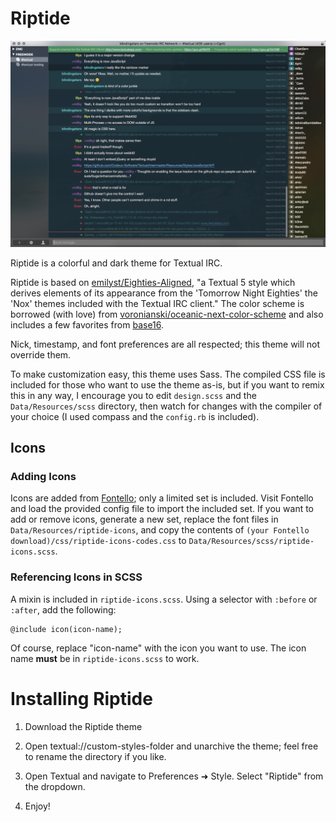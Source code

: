 # Riptide

![Screenshot of Riptide theme](screenshot.png?raw=true)

Riptide is a colorful and dark theme for Textual IRC.

Riptide is based on [emilyst/Eighties-Aligned](https://github.com/emilyst/Eighties-Aligned), "a Textual 5 style which derives elements of its appearance from the 'Tomorrow Night Eighties' the 'Nox' themes included with the Textual IRC client." The color scheme is borrowed (with love) from [voronianski/oceanic-next-color-scheme](https://github.com/voronianski/oceanic-next-color-scheme) and also includes a few favorites from [base16](https://chriskempson.github.io/base16/).

Nick, timestamp, and font preferences are all respected; this theme will not override them.

To make customization easy, this theme uses Sass. The compiled CSS file is included for those who want to use the theme as-is, but if you want to remix this in any way, I encourage you to edit `design.scss` and the `Data/Resources/scss` directory, then watch for changes with the compiler of your choice (I used compass and the `config.rb` is included).

## Icons

### Adding Icons

Icons are added from [Fontello](http://fontello.com/); only a limited set is included. Visit Fontello and load the provided config file to import the included set. If you want to add or remove icons, generate a new set, replace the font files in `Data/Resources/riptide-icons`, and copy the contents of `(your Fontello download)/css/riptide-icons-codes.css` to `Data/Resources/scss/riptide-icons.scss`.

### Referencing Icons in SCSS

A mixin is included in `riptide-icons.scss`. Using a selector with `:before` or `:after`, add the following:

    @include icon(icon-name);

Of course, replace "icon-name" with the icon you want to use. The icon name **must** be in `riptide-icons.scss` to work.

# Installing Riptide

1. Download the Riptide theme

2. Open textual://custom-styles-folder and unarchive the theme; feel free to rename the directory if you like.

3. Open Textual and navigate to Preferences ➜ Style. Select "Riptide" from the dropdown.

4. Enjoy!
